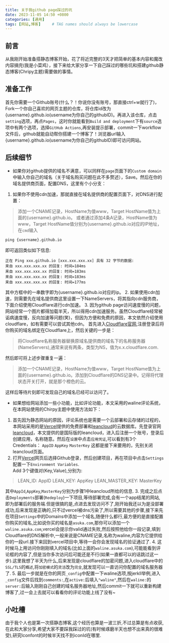 ```yaml
---
title: 关于我github page踩过的坑
date: 2023-11-05 14:50 +0800
categories: [通用]
tags: [网站,博客]     # TAG names should always be lowercase
---
```


## 前言
从我刚开始准备搭静态博客开始，花了将近完整的3天才把简单的基本内容和魔改内容搞完(我是小菜鸡），接下来给大家分享一下自己踩过的哪些坑和搭建github静态博客(Chripy主题)需要做的事情。

## 准备工作
首先你需要一个Github账号(什么？！你说你没有账号，那直接ctrl+w就行了)，Fork一个你自己喜欢的网页主题的仓库，将仓库id改为{username}.github.io(username为你自己的githubID)。再进入该仓库，点击`setting`选项，再点`Pages`，这时你就能看到`Build and deployment`下有`source`选项中有两个选项，选择`GitHub Actions`,再安装提示部署，commit一下workflow文件后，github就能自动帮你搭建一个博客了！浏览器url输入{username}.github.io(username为你自己的githubID)即可访问网站。

## 后续细节
- 如果你对github提供的域名不满意，可以同样在`page`页面下的`Custom domain`中输入你自己的域名（关于域名购买问题在此不多赘述），Save。然后在你的域名提供商页面，配置DNS，这里有个小分支：
1. 如果你不使用cdn加速，那就直接在域名提供商的配置页面下，对DNS进行配置：
> 添加一个CNAME记录，HostName为值www，Target HostName值为上面的{username}.github.io。
> 或者通过添加4条A记录，HostName值为www，Target HostName值分别为{username}.github.io对应的IP地址，在`cmd`输入
```cmd
ping {username}.github.io
```
即可返回类似如下信息:
```
正在 Ping xxx.github.io [xxx.xxx.xxx.xx] 具有 32 字节的数据:
来自 xxx.xxx.xxx.xx 的回复: 时间=184ms
来自 xxx.xxx.xxx.xx 的回复: 时间=183ms
来自 xxx.xxx.xxx.xx 的回复: 时间=183ms
来自 xxx.xxx.xxx.xx 的回复: 时间=177ms
```
其中方框中的一串数字即为{username}.github.io对应的ip。
2. 如果使用cdn加速，则需要先在域名提供商这里设置一下NameServers，将其指向cdn服务商，下面介绍使用Cloudflare进行cdn加速。
3. 因为github page访问速度慢的问题，网站经常一个图片都得加载半天，所以得用cdn加速服务。虽然Cloudflare经常被诟病速度慢，反向加速等问题(笑)，但因为方便和免费的原因，本文依然介绍使用cloudflare，如有需要可以尝试其他cdn。
首先进入[Cloudflare官网](https://dash.cloudflare.com/),注册登录后将你购买的域名绑定在Cloudflare上，然后关键的一步是：
> 将Cloudflare名称服务器替换原域名提供商的域名下的名称服务器(NameServers),通常来说有两条，类型为NS，值为x.x.cloudflare.com.

然后即可将上述步骤重复一遍：
> 添加一个CNAME记录，HostName为值www，Target HostName值为上面的{username}.github.io。添加到Cloudflare的DNS记录中。记得将代理状态开关打开，就是那个橙色的云。

这样后等待片刻即可发现自己的域名已经可以访问了。
- 如果想给网站添加一些小功能，比如评论功能，本文采用的waline评论系统，在本网站使用的Chirpy主题中使用方法如下：
1. 首先因为静态网站的原因，评论系统也是需要一个云部署和云存储的过程的，本网站采用的是[Vercel](https://vercel.com/)提供的免费部署和[leancloud](https://console.leancloud.app/)的云数据库。先登录官网[leancloud](https://console.leancloud.app/)，本文提供的是国际版的leancloud，进入后注册一个账号，登录后创建应用，名称随意。然后在`设置`中点击`应用凭证`,可以看到有3个Credentials：
`AppID`
`AppKey`
`MasterKey`
这都是接下来要用的，先别关闭leancloud页面。
2. 打开[Vercel](https://vercel.com/)网页后选择Github登录，然后创建项目，再在项目中点击`Settings`配置一下`Environment Variables`.  
Add 3个键值对(Key,Value),分别为:
> LEAN_ID: AppID
LEAN_KEY: AppKey
LEAN_MASTER_KEY: MasterKey

其中`AppId`,`AppKey`,`MasterKey`分别为步骤1中leancloud所给的信息.
3. 完成之后点击`Deployments`部署(`Redeploy`)一下项目,等待部署完成,会有一个app结尾的网站,即为部署后的服务端.但是很搞的是,点进去发现访问不了,刚开始我还以为是没部署成功,后来发现是正确的,只不过vercel被dns污染了,所以需要其他的步骤,接下来先在项目`Settings`中的Domains中添加一个域名,随便什么都行,最方便的是直接配置你购买的域名,比如说你买的域名是`asuka.com`,那你可以添加一个`waline.asuka.com`,vercel会提示你valid通过失败,然后按照他给你一段记录,填到Cloudflare的DNS解析中,一般来说是CNAME记录,名称为waline,内容为它提供给你的一段url.接下来回到vercel项目中,等待一会你会发现域名的验证通过了.
4. 这时候马上用访问你刚刚填入的域名(比如上面的`waline.asuka.com`),可能能看到评论框的内容了,但是当你多次访问后可能还是不行(如果一直都可以的话跳过这一步).这里我想了半天为什么,后来发现是cloudflare的加密问题,进入cloudflare中的`SSL/TLS`的`概述`,将`加密模式`的`灵活`改为`完全`,就发现可以一直访问你配置的域名服务器了.
5. 最后一步就是在你的网页`_config`中配置一下waline选项,按jerkll举例,进入`_config`文件后找到`comments:`,在`active:`后填入`"waline"`,然后在`waline:`的`server:`后输入刚刚自己创建的域名服务器地址,然后commit一下就可以重新构建博客了,过一会上去就可以看看你的评论功能上线了没有~

## 小吐槽
由于我个人也是第一次搭静态博客,这个经历也算是一波三折,不过总算是有点收获,在此和大家分享,希望大家不要踩我踩过的坑(有时候琢磨半天也想不出来真的很难受),研究Iconfont的时候半天找不到iconId在哪里.